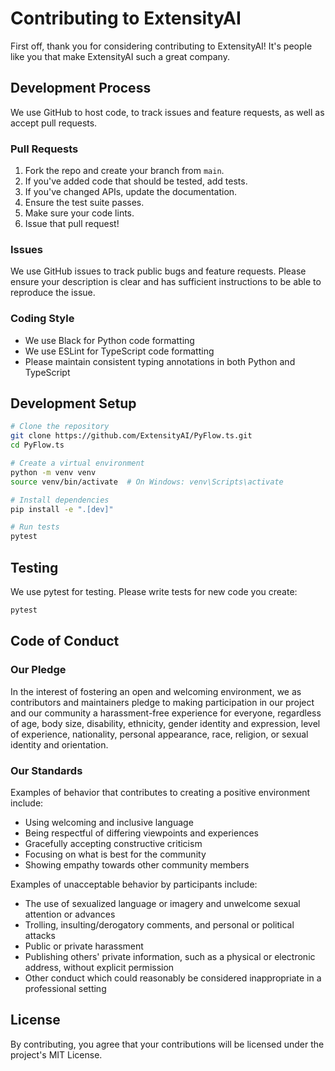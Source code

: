 # Contributing to ExtensityAI

First off, thank you for considering contributing to ExtensityAI! It's people like you that make ExtensityAI such a great company.

## Development Process

We use GitHub to host code, to track issues and feature requests, as well as accept pull requests.

### Pull Requests

1. Fork the repo and create your branch from `main`.
2. If you've added code that should be tested, add tests.
3. If you've changed APIs, update the documentation.
4. Ensure the test suite passes.
5. Make sure your code lints.
6. Issue that pull request!

### Issues

We use GitHub issues to track public bugs and feature requests. Please ensure your description is clear and has sufficient instructions to be able to reproduce the issue.

### Coding Style

* We use Black for Python code formatting
* We use ESLint for TypeScript code formatting
* Please maintain consistent typing annotations in both Python and TypeScript

## Development Setup

```bash
# Clone the repository
git clone https://github.com/ExtensityAI/PyFlow.ts.git
cd PyFlow.ts

# Create a virtual environment
python -m venv venv
source venv/bin/activate  # On Windows: venv\Scripts\activate

# Install dependencies
pip install -e ".[dev]"

# Run tests
pytest
```

## Testing

We use pytest for testing. Please write tests for new code you create:

```bash
pytest
```

## Code of Conduct

### Our Pledge

In the interest of fostering an open and welcoming environment, we as contributors and maintainers pledge to making participation in our project and our community a harassment-free experience for everyone, regardless of age, body size, disability, ethnicity, gender identity and expression, level of experience, nationality, personal appearance, race, religion, or sexual identity and orientation.

### Our Standards

Examples of behavior that contributes to creating a positive environment include:

* Using welcoming and inclusive language
* Being respectful of differing viewpoints and experiences
* Gracefully accepting constructive criticism
* Focusing on what is best for the community
* Showing empathy towards other community members

Examples of unacceptable behavior by participants include:

* The use of sexualized language or imagery and unwelcome sexual attention or advances
* Trolling, insulting/derogatory comments, and personal or political attacks
* Public or private harassment
* Publishing others' private information, such as a physical or electronic address, without explicit permission
* Other conduct which could reasonably be considered inappropriate in a professional setting

## License

By contributing, you agree that your contributions will be licensed under the project's MIT License.
